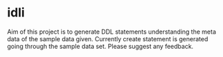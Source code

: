 # idli
Aim of this project is to generate DDL statements understanding the meta data of the sample data given.
Currently create statement is generated going through the sample data set. 
Please suggest any feedback.

